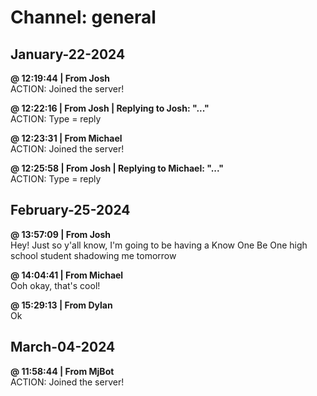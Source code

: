 # Channel: general  
## January-22-2024  
**@ 12:19:44 | From Josh**  
ACTION: Joined the server!  
  
**@ 12:22:16 | From Josh | Replying to Josh: "..."**  
ACTION: Type = reply  
  
**@ 12:23:31 | From Michael**  
ACTION: Joined the server!  
  
**@ 12:25:58 | From Josh | Replying to Michael: "..."**  
ACTION: Type = reply  
  
## February-25-2024  
**@ 13:57:09 | From Josh**  
Hey! Just so y'all know, I'm going to be having a Know One Be One high school student shadowing me tomorrow  
  
**@ 14:04:41 | From Michael**  
Ooh okay, that's cool!  
  
**@ 15:29:13 | From Dylan**  
Ok  
  
## March-04-2024  
**@ 11:58:44 | From MjBot**  
ACTION: Joined the server!  
  
